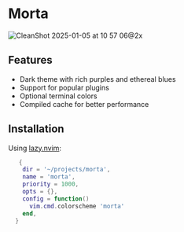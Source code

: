 # Morta
![CleanShot 2025-01-05 at 10 57 06@2x](https://github.com/user-attachments/assets/82937c93-559e-4a32-9993-128e6bd43139)

## Features

- Dark theme with rich purples and ethereal blues
- Support for popular plugins
- Optional terminal colors
- Compiled cache for better performance

## Installation

Using [lazy.nvim](https://github.com/folke/lazy.nvim):

```lua
   {
    dir = '~/projects/morta',
    name = 'morta',
    priority = 1000,
    opts = {},
    config = function()
      vim.cmd.colorscheme 'morta'
    end,
  }
```

